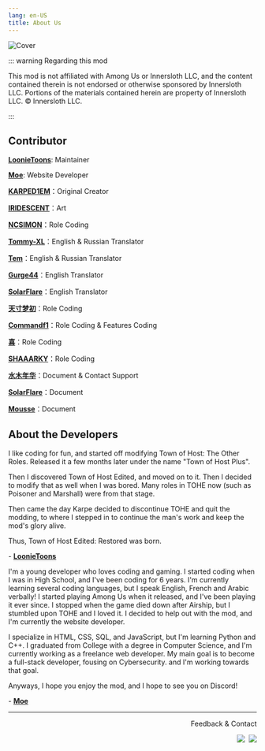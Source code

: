 ```yaml
---
lang: en-US
title: About Us
---
```


![Cover](https://npm.elemecdn.com/tohe-doc-resources@1.0.1/Cover.webp)

::: warning Regarding this mod

This mod is not affiliated with Among Us or Innersloth LLC, and the content contained therein is not endorsed or otherwise sponsored by Innersloth LLC. Portions of the materials contained herein are property of Innersloth LLC. © Innersloth LLC.

:::

## Contributor

[**LoonieToons**](https://github.com/Loonie-Toons/): Maintainer

[**Moe**](https://github.com/0xDrMoe): Website Developer

[**KARPED1EM**](https://github.com/KARPED1EM)：Original Creator

[**IRIDESCENT**](https://space.bilibili.com/434079598)：Art

[**NCSIMON**](https://github.com/NCSIMON)：Role Coding

[**Tommy-XL**](https://github.com/Tommy-XL)：English & Russian Translator

[**Tem**](https://github.com/mogekonik1)：English & Russian Translator

[**Gurge44**](#)：English Translator

[**SolarFlare**](#)：English Translator

[**天寸梦初**](https://github.com/Huier-Huang)：Role Coding

[**Commandf1**](https://github.com/commandf1)：Role Coding & Features Coding

[**喜**](https://github.com/pear666)：Role Coding

[**SHAAARKY**](https://github.com/SHAAARKY)：Role Coding

[**水木年华**](#)：Document & Contact Support

[**SolarFlare**](#)：Document

[**Mousse**](https://github.com/Sand-and-Beans)：Document

## About the Developers

I like coding for fun, and started off modifying Town of Host: The Other Roles. Released it a few months later under the name "Town of Host Plus".

Then I discovered Town of Host Edited, and moved on to it. Then I decided to modify that as well when I was bored. Many roles in TOHE now (such as Poisoner and Marshall) were from that stage. 

Then came the day Karpe decided to discontinue TOHE and quit the modding, to where I stepped in to continue the man's work and keep the mod's glory alive.

Thus, Town of Host Edited: Restored was born.

\- [**LoonieToons**](https://github.com/Loonie-Toons/)

I'm a young developer who loves coding and gaming. I started coding when I was in High School, and I've been coding for 6 years. I'm currently learning several coding languages, but I speak English, French and Arabic verbally! I started playing Among Us when it released, and I've been playing it ever since. I stopped when the game died down after Airship, but I stumbled upon TOHE and I loved it. I decided to help out with the mod, and I'm currently the website developer. 

I specialize in HTML, CSS, SQL, and JavaScript, but I'm learning Python and C++. I graduated from College with a degree in Computer Science, and I'm currently working as a freelance web developer. My main goal is to become a full-stack developer, fousing on Cybersecurity. and I'm working towards that goal.

Anyways, I hope you enjoy the mod, and I hope to see you on Discord!

\- [**Moe**](https://github.com/0xDrMoe)

---

<p align="right">Feedback & Contact</p>

<p align="right">
<a href="https://discord.gg/hkk2p9ggv4" target="_blank"><img src="https://img.shields.io/badge/Discord%20-%231DA1F2.svg?&style=for-the-badge&logo=discord&logoColor=white&color=5662f6"/></a>&nbsp;
<a href="https://github.com/Loonie-Toons/TOHE-Restored" target="_blank"><img src="https://img.shields.io/badge/Github%20-%231DA1F2.svg?&style=for-the-badge&logo=github&logoColor=white&color=181717"/></a>
</p>

